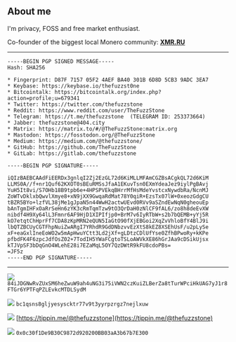 ## About me

I'm privacy, FOSS and free market enthusiast. 

Co-founder of the biggest local Monero community: [**XMR.RU**](https://xmr.ru/)

---

```
-----BEGIN PGP SIGNED MESSAGE-----
Hash: SHA256

* Fingerprint: D87F 7157 05F2 4AEF BA40 301B 6D8D 5CB3 9ADC 3EA7
* Keybase: https://keybase.io/thefuzzst0ne
* Bitcointalk: https://bitcointalk.org/index.php?action=profile;u=679341
* Twitter: https://twitter.com/thefuzzstone
* Reddit: https://www.reddit.com/user/TheFuzzStone
* Telegram: https://t.me/thefuzzstone  (TELEGRAM ID: 253373664)
* Jabber: thefuzzstone@404.city
* Matrix: https://matrix.to/#/@TheFuzzStone:matrix.org
* Mastodon: https://fosstodon.org/@TheFuzzStone
* Medium: https://medium.com/@thefuzzstone/
* GitHub: https://github.com/TheFuzzStone
* GitLab: https://gitlab.com/thefuzzstone

-----BEGIN PGP SIGNATURE-----

iQIzBAEBCAAdFiEERDx3gnlqI2Zj2EzGL72d6KiMLLMFAmCGZBsACgkQL72d6KiM
LLMS0A//f+nr1Quf62KXOT0sBEuRMSsJfaA1EKuvTsn0EXmYdeaJez9iylPgBAvj
YuH5It8vi/S7OHb18B9tpb6e+4HPSPVEkqBHrrMfHsMdeYvstcxNywdbRa/NcnMJ
ZoWTvDklxbQwvlXmye8+xN9jXX9GwqaRdMat78Y0qiR+EzsTx07lW+0xeozGdgCU
tBZR5BYo+lzfVL38jMe1gJpaN5n44WwH2actwUEvd0RVv9aSZndEwNqN0gheouEp
bAnTgmIHFxOaRrSeHn6zYK3cRmTqmTzw9tO3QrDaH0zNlCF9fAL6/zo8h8deEvXW
nibdf4H9Xy64lL3Fmnr6AF9HjD1XIPIfjp0+BrM7v6IyRTbW+s2b7bQEMB+yYj5R
kO7etqtChHprFf7CDA8zKpMRN2eQUN5IaGtO90fXjEBGoi2XqZvVhloBfY4BlJ9i
lbQTZBCUyCGTFhpNuiZwARgI7YRhdR9GdDNbzvvEzXtS8kEZ8XSEhUsF/u2pLySe
xF+eaGxlIneEoWO2w5mApHwuYCtt3Ld2jXf+gLDtzCDlUfYse0ZfhBPwoRy+kKPe
pfbdFK4F6zpcJdfOsZ02+7TodIH5YWaFCgtoTSLoAWVkXE86hGrJAa9cDSikUjsx
kTJVpSF3bDqGnO4WLehE28i7EZaMqL5OY7QzDWtR9kFU8cdoPBs=
=JF5z
-----END PGP SIGNATURE-----

```


---


![](https://static.coinpaprika.com/storage/cdn/currency_images/112389.png)
`84iJDGNwRvZUxSM6heZwuW9ah4uNG3i75iVWN2czKuiZLBerZa8tTurWPciHkUAG7yJ1r8FTGr6YPTFqPZLEvkcMTDLSydM`

![](https://i.imgur.com/7i54Hnr.png)
`bc1qsns8gljyesyscktr77v9t3yyrpzrgz7nejlxuw`

![](https://i.imgur.com/h2Tuewd.png) [https://tippin.me/@thefuzzstone](https://tippin.me/@thefuzzstone)

![](https://i.imgur.com/6tP3cz3.png)
`0x0c30f1De9B30C9872d920200BB03aA3b67b7E300`
